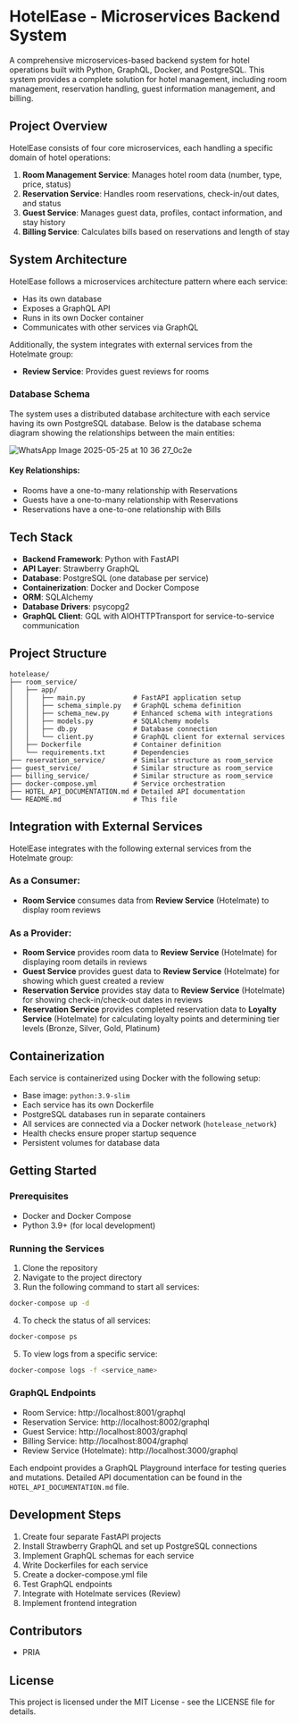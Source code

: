 # HotelEase - Microservices Backend System

A comprehensive microservices-based backend system for hotel operations built with Python, GraphQL, Docker, and PostgreSQL. This system provides a complete solution for hotel management, including room management, reservation handling, guest information management, and billing.

## Project Overview

HotelEase consists of four core microservices, each handling a specific domain of hotel operations:

1. **Room Management Service**: Manages hotel room data (number, type, price, status)
2. **Reservation Service**: Handles room reservations, check-in/out dates, and status
3. **Guest Service**: Manages guest data, profiles, contact information, and stay history
4. **Billing Service**: Calculates bills based on reservations and length of stay

## System Architecture

HotelEase follows a microservices architecture pattern where each service:
- Has its own database
- Exposes a GraphQL API
- Runs in its own Docker container
- Communicates with other services via GraphQL

Additionally, the system integrates with external services from the Hotelmate group:
- **Review Service**: Provides guest reviews for rooms

### Database Schema

The system uses a distributed database architecture with each service having its own PostgreSQL database. Below is the database schema diagram showing the relationships between the main entities:

![WhatsApp Image 2025-05-25 at 10 36 27_0c2e](https://github.com/user-attachments/assets/590363be-9157-4c73-9cd7-31d98150f221)

#### Key Relationships:
- Rooms have a one-to-many relationship with Reservations
- Guests have a one-to-many relationship with Reservations
- Reservations have a one-to-one relationship with Bills

## Tech Stack

- **Backend Framework**: Python with FastAPI
- **API Layer**: Strawberry GraphQL
- **Database**: PostgreSQL (one database per service)
- **Containerization**: Docker and Docker Compose
- **ORM**: SQLAlchemy
- **Database Drivers**: psycopg2
- **GraphQL Client**: GQL with AIOHTTPTransport for service-to-service communication

## Project Structure

```
hotelease/
├── room_service/
│   ├── app/
│   │   ├── main.py            # FastAPI application setup
│   │   ├── schema_simple.py   # GraphQL schema definition
│   │   ├── schema_new.py      # Enhanced schema with integrations
│   │   ├── models.py          # SQLAlchemy models
│   │   ├── db.py              # Database connection
│   │   └── client.py          # GraphQL client for external services
│   ├── Dockerfile             # Container definition
│   └── requirements.txt       # Dependencies
├── reservation_service/       # Similar structure as room_service
├── guest_service/             # Similar structure as room_service
├── billing_service/           # Similar structure as room_service
├── docker-compose.yml         # Service orchestration
├── HOTEL_API_DOCUMENTATION.md # Detailed API documentation
└── README.md                  # This file
```

## Integration with External Services

HotelEase integrates with the following external services from the Hotelmate group:

### As a Consumer:
- **Room Service** consumes data from **Review Service** (Hotelmate) to display room reviews

### As a Provider:
- **Room Service** provides room data to **Review Service** (Hotelmate) for displaying room details in reviews
- **Guest Service** provides guest data to **Review Service** (Hotelmate) for showing which guest created a review
- **Reservation Service** provides stay data to **Review Service** (Hotelmate) for showing check-in/check-out dates in reviews
- **Reservation Service** provides completed reservation data to **Loyalty Service** (Hotelmate) for calculating loyalty points and determining tier levels (Bronze, Silver, Gold, Platinum)

## Containerization

Each service is containerized using Docker with the following setup:
- Base image: `python:3.9-slim`
- Each service has its own Dockerfile
- PostgreSQL databases run in separate containers
- All services are connected via a Docker network (`hotelease_network`)
- Health checks ensure proper startup sequence
- Persistent volumes for database data

## Getting Started

### Prerequisites

- Docker and Docker Compose
- Python 3.9+ (for local development)

### Running the Services

1. Clone the repository
2. Navigate to the project directory
3. Run the following command to start all services:

```bash
docker-compose up -d
```

4. To check the status of all services:

```bash
docker-compose ps
```

5. To view logs from a specific service:

```bash
docker-compose logs -f <service_name>
```

### GraphQL Endpoints

- Room Service: http://localhost:8001/graphql
- Reservation Service: http://localhost:8002/graphql
- Guest Service: http://localhost:8003/graphql
- Billing Service: http://localhost:8004/graphql
- Review Service (Hotelmate): http://localhost:3000/graphql

Each endpoint provides a GraphQL Playground interface for testing queries and mutations. Detailed API documentation can be found in the `HOTEL_API_DOCUMENTATION.md` file.

## Development Steps

1. Create four separate FastAPI projects
2. Install Strawberry GraphQL and set up PostgreSQL connections
3. Implement GraphQL schemas for each service
4. Write Dockerfiles for each service
5. Create a docker-compose.yml file
6. Test GraphQL endpoints
7. Integrate with Hotelmate services (Review)
8. Implement frontend integration

## Contributors

- PRIA

## License

This project is licensed under the MIT License - see the LICENSE file for details.
